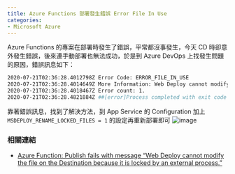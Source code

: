 ```yaml
---
title: Azure Functions 部署發生錯誤 Error File In Use
categories:
- Microsoft Azure 
---
```

Azure Functions 的專案在部署時發生了錯誤，平常都沒事發生，今天 CD 時卻意外發生錯誤，後來連手動部署也無法成功，於是到 Azure DevOps 上找發生問題的原因，錯誤訊息如下：

```bash
2020-07-21T02:36:28.4012798Z Error Code: ERROR_FILE_IN_USE
2020-07-21T02:36:28.4014649Z More Information: Web Deploy cannot modify the file 'Microsoft.Azure.WebJobs.Extensions.Storage.dll' on the destination because it is locked by an external process.  In order to allow the publish operation to succeed, you may need to either restart your application to release the lock, or use the AppOffline rule handler for .Net applications on your next publish attempt.  Learn more at: http://go.microsoft.com/fwlink/?LinkId=221672#ERROR_FILE_IN_USE.
2020-07-21T02:36:28.4018467Z Error count: 1.
2020-07-21T02:36:28.4821884Z ##[error]Process completed with exit code 1.
```

靠著錯誤訊息，找到了解決方法，到 App Service 的 Configuration 加上 `MSDEPLOY_RENAME_LOCKED_FILES = 1` 的設定再重新部署即可
![image](https://user-images.githubusercontent.com/46283957/149251258-2cb76960-e7dd-4dc3-87bd-207ca2095f16.png)

### 相關連結

- [Azure Function: Publish fails with message “Web Deploy cannot modify the file on the Destination because it is locked by an external process.”](https://stackoverflow.com/questions/48329974/azure-function-publish-fails-with-message-web-deploy-cannot-modify-the-file-on)
